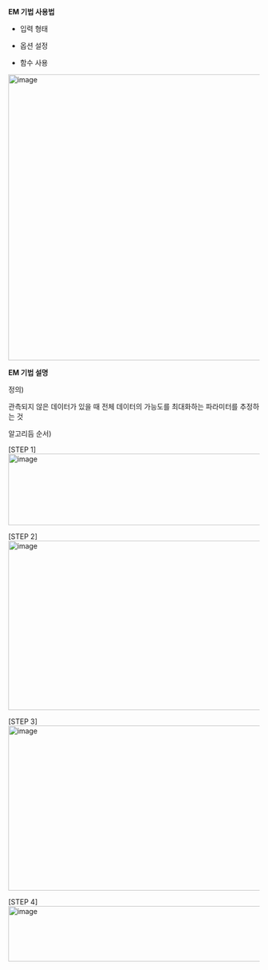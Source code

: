 **EM 기법 사용법**

- 입력 형태

- 옵션 설정

- 함수 사용

<img width="962" height="572" alt="image" src="https://github.com/user-attachments/assets/03324bb6-a3be-456a-b68b-dcb6fe952e68" />

**EM 기법 설명**

정의)

관측되지 않은 데이터가 있을 때 전체 데이터의 가능도를 최대화하는 파라미터를 추정하는 것

알고리듬 순서)

[STEP 1]
<img width="873" height="143" alt="image" src="https://github.com/user-attachments/assets/8d40932a-2dbc-478e-9a6c-0029a721def1" />


[STEP 2]
<img width="533" height="339" alt="image" src="https://github.com/user-attachments/assets/67d57565-5353-4fe9-9ee0-2722f5844b31" />


[STEP 3]
<img width="659" height="330" alt="image" src="https://github.com/user-attachments/assets/ceb463b3-4a6d-454d-904c-435cf2e88c55" />


[STEP 4]
<img width="1190" height="111" alt="image" src="https://github.com/user-attachments/assets/8bdee5b0-ddf3-4412-8dbb-497526ffbbd6" />

